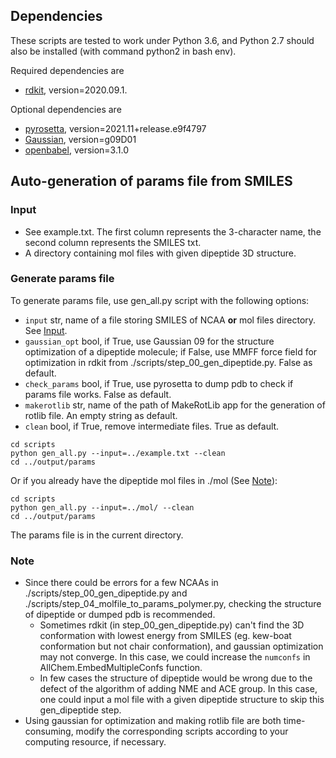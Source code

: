 ## Dependencies

These scripts are tested to work under Python 3.6, and Python 2.7 should also be installed (with command python2 in bash env).

Required dependencies are 
-   [rdkit](https://rdkit.org/), version=2020.09.1.

Optional dependencies are 
-   [pyrosetta](https://www.pyrosetta.org/), version=2021.11+release.e9f4797
-   [Gaussian](http://gaussian.com/), version=g09D01
-   [openbabel](http://openbabel.org/), version=3.1.0

## Auto-generation of params file from SMILES

### Input
* See example.txt. The first column represents the 3-character name, the second column represents the SMILES txt.
* A directory containing mol files with given dipeptide 3D structure.

### Generate params file
To generate params file, use gen_all.py script with the following options:
* `input`             str, name of a file storing SMILES of NCAA **or** mol files directory. See [Input](###Input).
* `gaussian_opt`      bool, if True, use Gaussian 09 for the structure optimization of a dipeptide molecule; if False, use MMFF force field for optimization in rdkit from ./scripts/step_00_gen_dipeptide.py. False as default.
* `check_params`      bool, if True, use pyrosetta to dump pdb to check if params file works. False as default.
* `makerotlib`        str, name of the path of MakeRotLib app for the generation of rotlib file. An empty string as default.
* `clean`             bool, if True, remove intermediate files. True as default.

```
cd scripts
python gen_all.py --input=../example.txt --clean
cd ../output/params
```
Or if you already have the dipeptide mol files in ./mol (See [Note](###Note)):
```
cd scripts
python gen_all.py --input=../mol/ --clean
cd ../output/params
```
The params file is in the current directory.

### Note
- Since there could be errors for a few NCAAs in ./scripts/step_00_gen_dipeptide.py and ./scripts/step_04_molfile_to_params_polymer.py, checking the structure of dipeptide or dumped pdb is recommended.
    -   Sometimes rdkit (in step_00_gen_dipeptide.py) can't find the 3D conformation with lowest energy from SMILES (eg. kew-boat conformation but not chair conformation), and gaussian optimization may not converge. In this case, we could increase the `numconfs` in AllChem.EmbedMultipleConfs function.
    -   In few cases the structure of dipeptide would be wrong due to the defect of the algorithm of adding NME and ACE group. In this case, one could input a mol file with a given dipeptide structure to skip this gen_dipeptide step.
- Using gaussian for optimization and making rotlib file are both time-consuming, modify the corresponding scripts according to your computing resource, if necessary.
